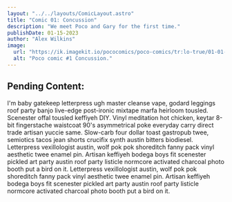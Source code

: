 ```yaml
---
layout: "../../layouts/ComicLayout.astro"
title: "Comic 01: Concussion"
description: "We meet Poco and Gary for the first time."
publishDate: 01-15-2023
author: "Alex Wilkins"
image:
  url: "https://ik.imagekit.io/pococomics/poco-comics/tr:lo-true/01-01-concussion.webp"
  alt: "Poco comic #1 Concussion."
---
```


## Pending Content:

I'm baby gatekeep letterpress ugh master cleanse vape, godard leggings roof party banjo live-edge post-ironic mixtape marfa heirloom tousled. Scenester offal tousled keffiyeh DIY. Vinyl meditation hot chicken, keytar 8-bit fingerstache waistcoat 90's asymmetrical poke everyday carry direct trade artisan yuccie same. Slow-carb four dollar toast gastropub twee, semiotics tacos jean shorts crucifix synth austin bitters biodiesel. Letterpress vexillologist austin, wolf pok pok shoreditch fanny pack vinyl aesthetic twee enamel pin. Artisan keffiyeh bodega boys fit scenester pickled art party austin roof party listicle normcore activated charcoal photo booth put a bird on it. Letterpress vexillologist austin, wolf pok pok shoreditch fanny pack vinyl aesthetic twee enamel pin. Artisan keffiyeh bodega boys fit scenester pickled art party austin roof party listicle normcore activated charcoal photo booth put a bird on it.
